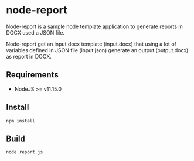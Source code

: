 # node-report

Node-report is a sample node template application to generate reports
in DOCX used a JSON file.

Node-report get an input docx template (input.docx) that using a lot of
variables defined in JSON file (input.json) generate an output
(output.docx) as report in DOCX.

## Requirements

- NodeJS >= v11.15.0

## Install

```
npm install
```

## Build

```
node report.js
```
